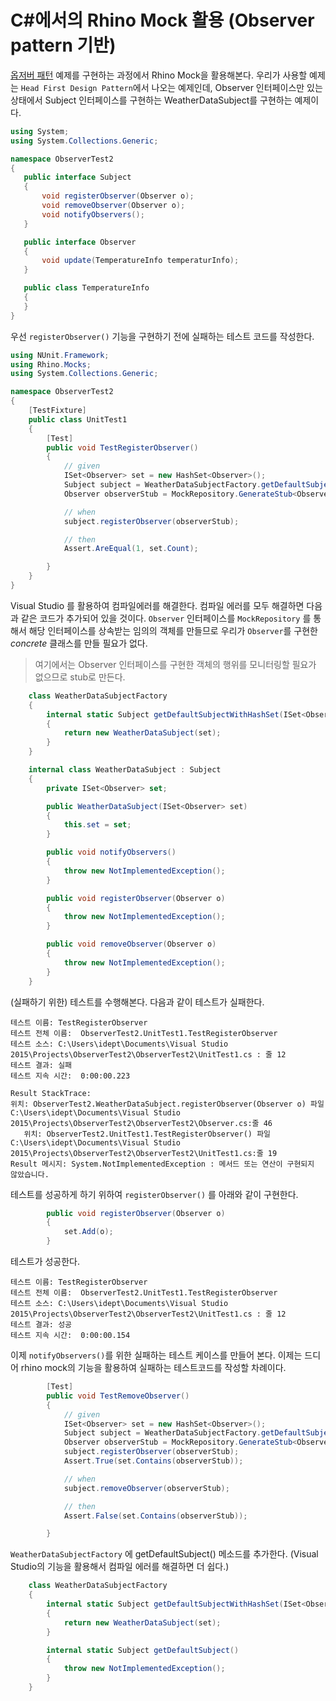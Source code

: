 # C#에서의 Rhino Mock 활용 (Observer pattern 기반)

[옵저버 패턴](https://ko.wikipedia.org/wiki/%EC%98%B5%EC%84%9C%EB%B2%84_%ED%8C%A8%ED%84%B4) 예제를 구현하는 과정에서 Rhino Mock을 활용해본다.
우리가 사용할 예제는 `Head First Design Pattern`에서 나오는 예제인데,
Observer 인터페이스만 있는 상태에서
Subject 인터페이스를 구현하는 WeatherDataSubject를 구현하는 예제이다.

 ```c#
using System;
using System.Collections.Generic;

namespace ObserverTest2
{
    public interface Subject
    {
        void registerObserver(Observer o);
        void removeObserver(Observer o);
        void notifyObservers();
    }

    public interface Observer
    {
        void update(TemperatureInfo temperaturInfo);
    }

    public class TemperatureInfo
    {
    }
}
```

우선 `registerObserver()` 기능을 구현하기 전에 실패하는 테스트 코드를 작성한다.

``` C#
using NUnit.Framework;
using Rhino.Mocks;
using System.Collections.Generic;

namespace ObserverTest2
{
    [TestFixture]
    public class UnitTest1
    {
        [Test] 
        public void TestRegisterObserver()
        {
            // given
            ISet<Observer> set = new HashSet<Observer>();
            Subject subject = WeatherDataSubjectFactory.getDefaultSubjectWithHashSet(set);
            Observer observerStub = MockRepository.GenerateStub<Observer>();

            // when
            subject.registerObserver(observerStub);

            // then
            Assert.AreEqual(1, set.Count);

        }
	}
}
```

Visual Studio 를 활용하여 컴파일에러를 해결한다.
컴파일 에러를 모두 해결하면 다음과 같은 코드가 추가되어 있을 것이다.
`Observer` 인터페이스를 `MockRepository` 를 통해서 해당 인터페이스를 상속받는
임의의 객체를 만들므로 우리가 `Observer`를 구현한 *concrete* 클래스를 만들 필요가 없다.
> 여기에서는 Observer 인터페이스를 구현한 객체의 행위를 모니터링할 필요가 없으므로 stub로 만든다.

``` C#
    class WeatherDataSubjectFactory
    {
        internal static Subject getDefaultSubjectWithHashSet(ISet<Observer> set)
        {
            return new WeatherDataSubject(set);
        }
    }

    internal class WeatherDataSubject : Subject
    {
        private ISet<Observer> set;

        public WeatherDataSubject(ISet<Observer> set)
        {
            this.set = set;
        }

        public void notifyObservers()
        {
            throw new NotImplementedException();
        }

        public void registerObserver(Observer o)
        {
            throw new NotImplementedException();
        }

        public void removeObserver(Observer o)
        {
            throw new NotImplementedException();
        }
    }
```

(실패하기 위한) 테스트를 수행해본다. 
다음과 같이 테스트가 실패한다.

```
테스트 이름:	TestRegisterObserver
테스트 전체 이름:	ObserverTest2.UnitTest1.TestRegisterObserver
테스트 소스:	C:\Users\idept\Documents\Visual Studio 2015\Projects\ObserverTest2\ObserverTest2\UnitTest1.cs : 줄 12
테스트 결과:	실패
테스트 지속 시간:	0:00:00.223

Result StackTrace:	
위치: ObserverTest2.WeatherDataSubject.registerObserver(Observer o) 파일 C:\Users\idept\Documents\Visual Studio 2015\Projects\ObserverTest2\ObserverTest2\Observer.cs:줄 46
   위치: ObserverTest2.UnitTest1.TestRegisterObserver() 파일 C:\Users\idept\Documents\Visual Studio 2015\Projects\ObserverTest2\ObserverTest2\UnitTest1.cs:줄 19
Result 메시지:	System.NotImplementedException : 메서드 또는 연산이 구현되지 않았습니다.
```

테스트를 성공하게 하기 위하여 `registerObserver()` 를 아래와 같이 구현한다.

```C#
        public void registerObserver(Observer o)
        {
            set.Add(o);
        }
```

테스트가 성공한다.
```
테스트 이름:	TestRegisterObserver
테스트 전체 이름:	ObserverTest2.UnitTest1.TestRegisterObserver
테스트 소스:	C:\Users\idept\Documents\Visual Studio 2015\Projects\ObserverTest2\ObserverTest2\UnitTest1.cs : 줄 12
테스트 결과:	성공
테스트 지속 시간:	0:00:00.154
```

이제 `notifyObservers()`를 위한 실패하는 테스트 케이스를 만들어 본다.
이제는 드디어 rhino mock의 기능을 활용하여 실패하는 테스트코드를 작성할 차례이다.	

```C#
        [Test]
        public void TestRemoveObserver()
        {
            // given
            ISet<Observer> set = new HashSet<Observer>();
            Subject subject = WeatherDataSubjectFactory.getDefaultSubjectWithHashSet(set);
            Observer observerStub = MockRepository.GenerateStub<Observer>();
            subject.registerObserver(observerStub);
            Assert.True(set.Contains(observerStub));

            // when
            subject.removeObserver(observerStub);

            // then
            Assert.False(set.Contains(observerStub));

        }
```		


`WeatherDataSubjectFactory` 에 getDefaultSubject() 메소드를 추가한다.
(Visual Studio의 기능을 활용해서 컴파일 에러를 해결하면 더 쉽다.)

```C#
    class WeatherDataSubjectFactory
    {
        internal static Subject getDefaultSubjectWithHashSet(ISet<Observer> set)
        {
            return new WeatherDataSubject(set);
        }

        internal static Subject getDefaultSubject()
        {
            throw new NotImplementedException();
        }
    }
```
